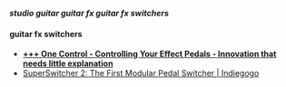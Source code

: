 _**studio guitar guitar fx guitar fx switchers**_

#### guitar fx switchers

- [**+++ One Control - Controlling Your Effect Pedals - Innovation that needs little explanation**](http://www.one-control.com/)
- [SuperSwitcher 2: The First Modular Pedal Switcher | Indiegogo](https://www.indiegogo.com/projects/superswitcher-2-the-first-modular-pedal-switcher#/)
